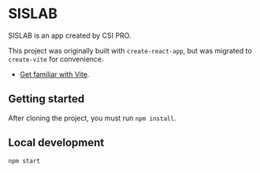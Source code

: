# SISLAB

SISLAB is an app created by CSI PRO.

This project was originally built with `create-react-app`, but was migrated to `create-vite` for convenience.

- [Get familiar with Vite](https://vitejs.dev/guide/).

## Getting started

After cloning the project, you must run `npm install`.

## Local development

`npm start`